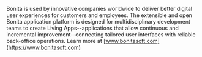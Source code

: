Bonita is used by innovative companies worldwide to deliver better digital user experiences for customers and employees. The extensible and open Bonita application platform is designed for multidisciplinary development teams to create Living Apps--applications that allow continuous and incremental improvement--connecting tailored user interfaces with reliable back-office operations.
Learn more at [www.bonitasoft.com](https://www.bonitasoft.com)

